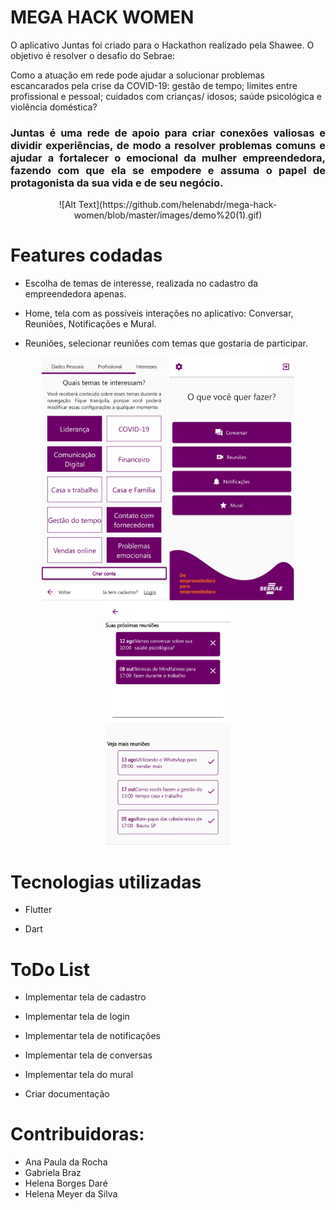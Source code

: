 # MEGA HACK WOMEN

O aplicativo Juntas foi criado para o Hackathon realizado pela Shawee. O objetivo é resolver o desafio do Sebrae: 

Como a atuação em rede pode ajudar a solucionar problemas escancarados pela crise da COVID-19: gestão de tempo; limites entre profissional e pessoal; cuidados com crianças/ idosos; saúde psicológica e violência doméstica?

### <p align=justify> Juntas é uma rede de apoio para criar conexões valiosas e dividir experiências, de modo a resolver problemas comuns e ajudar a fortalecer o emocional da mulher empreendedora, fazendo com que ela se empodere e assuma o papel de protagonista da sua vida e de seu negócio. </p>

<p align=center> ![Alt Text](https://github.com/helenabdr/mega-hack-women/blob/master/images/demo%20(1).gif)</p>


# Features codadas

* Escolha de temas de interesse, realizada no cadastro da empreendedora apenas.

* Home, tela com as possíveis interações no aplicativo: Conversar, Reuniões, Notificações e Mural.

* Reuniões, selecionar reuniões com temas que gostaria de participar.

<p align=center> <img src="https://github.com/helenabdr/mega-hack-women/blob/master/images/escolha_temas.jpeg" alt="drawing" width="200"/> <img src="https://github.com/helenabdr/mega-hack-women/blob/master/images/menu.jpeg" alt="drawing" width="200"/> <img src="https://github.com/helenabdr/mega-hack-women/blob/master/images/reunioes.jpeg" alt="drawing" width="200"/>  </p>


# Tecnologias utilizadas

* Flutter

* Dart

# ToDo List

* Implementar tela de cadastro

* Implementar tela de login

* Implementar tela de notificações

* Implementar tela de conversas

* Implementar tela do mural

* Criar documentação

# Contribuidoras:

* Ana Paula da Rocha
* Gabriela Braz
* Helena Borges Daré
* Helena Meyer da Silva


